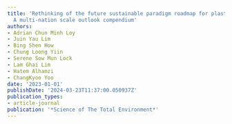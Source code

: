 ```yaml
---
title: 'Rethinking of the future sustainable paradigm roadmap for plastic waste management:
  A multi-nation scale outlook compendium'
authors:
- Adrian Chun Minh Loy
- Juin Yau Lim
- Bing Shen How
- Chung Loong Yiin
- Serene Sow Mun Lock
- Lam Ghai Lim
- Hatem Alhamzi
- ChangKyoo Yoo
date: '2023-01-01'
publishDate: '2024-03-23T11:37:00.050937Z'
publication_types:
- article-journal
publication: '*Science of The Total Environment*'
---
```

